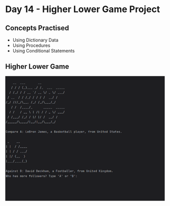 # Day 14 - Higher Lower Game Project
## Concepts Practised
- Using Dictionary Data
- Using Procedures
- Using Conditional Statements
## Higher Lower Game
![day14](higher_lower.gif)
